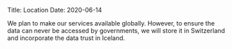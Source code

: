 Title: Location
Date: 2020-06-14

We plan to make our services available globally. However, to ensure the data can never be accessed by governments, we will store it in Switzerland and incorporate the data trust in Iceland. 